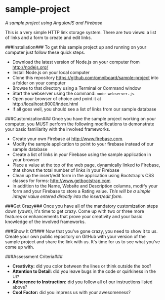 sample-project
==============

*A sample project using AngularJS and Firebase*

This is a very simple HTTP link storage system. There are two views: a list of links and a form to create and edit links.


###Installation###
To get this sample project up and running on your computer just follow these quick steps.

 - Download the latest version of Node.js on your computer from http://nodejs.org/
 - Install Node.js on your local computer 
 - Clone this repository https://github.com/omniboard/sample-project into a folder on your computer
 - Browse to that directory using a Terminal or Command window
 - Start the webserver using the command: `node webserver.js`
 - Open your browser of choice and point it at http://localhost:8000/index.html
 - If all goes well, you should see a list of links from our sample database
 

###Customization###
Once you have the sample project working on your computer, you MUST perform the following modifications to demonstrate your basic familiarity with the involved frameworks.
 - Create your own Firebase at http://www.firebase.com.
 - Modify the sample application to point to your firebase instead of our sample database
 - Create a list of links in your Firebase using the sample application in your browser
 - Place a value at the top of the web page, dynamically linked to Firebase, that shows the total number of links in your Firebase
 - Clean up the insert/edit form in the application using Bootstrap's CSS classes for forms: http://www.getbootstrap.com
 - In addition to the Name, Website and Description columns, modify your form and your Firebase to store a Rating value. *This will be a simple integer value entered directly into the insert/edit form.*


###Get Crazy###
Once you have all of the mandatory customization steps down (*yawn*), it's time to get crazy. Come up with two or three more features or enhancements that prove your creativity and your basic knowledge of the involved frameworks.

###Show It Off###
Now that you've gone crazy, you need to show it to us. Create your own public repository on GitHub with your version of the sample project and share the link with us. It's time for us to see what you've come up with.

###Assessment Criteria###
 - **Creativity:** did you color between the lines or think outside the box?
 - **Attention to Detail:** did you leave bugs in the code or quirkiness in the UI?
 - **Adherence to Instruction:** did you follow all of our instructions listed above?
 - **Cool Factor:** did you impress us with your awesomeness?
